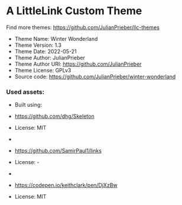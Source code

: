 # A LittleLink Custom Theme
Find more themes: https://github.com/JulianPrieber/llc-themes
                                                                                                                                                                         
*	Theme Name: Winter Wonderland
*	Theme Version: 1.3
*	Theme Date: 2022-05-21
*	Theme Author: JulianPrieber
*	Theme Author URI: https://github.com/JulianPrieber
*	Theme License: GPLv3
*	Source code: https://github.com/JulianPrieber/winter-wonderland


### Used assets:
* Built using:
* https://github.com/dhg/Skeleton
* License: MIT

*
* https://github.com/SamirPaul1/links
* License: -

*
* https://codepen.io/keithclark/pen/DjXzBw
* License: MIT
